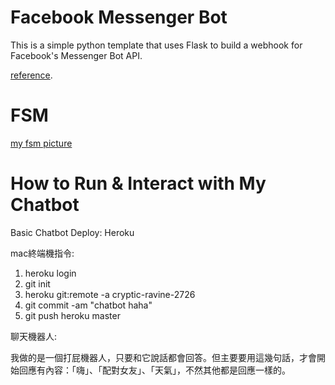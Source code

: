 # Facebook Messenger Bot
This is a simple python template that uses Flask to build a webhook for Facebook's Messenger Bot API.

[reference](https://blog.hartleybrody.com/fb-messenger-bot/).

# FSM

[my fsm picture](https://raw.githubusercontent.com/DDCAROL/cc_chatbot/master/pic.png)


# How to Run & Interact with My Chatbot
Basic Chatbot Deploy: Heroku

mac終端機指令:

  1. heroku login
  2. git init
  3. heroku git:remote -a cryptic-ravine-2726
  4. git commit -am "chatbot haha"
  5. git push heroku master
  
聊天機器人:

  我做的是一個打屁機器人，只要和它說話都會回答。但主要要用這幾句話，才會開始回應有內容：「嗨」、「配對女友」、「天氣」，不然其他都是回應一樣的。
